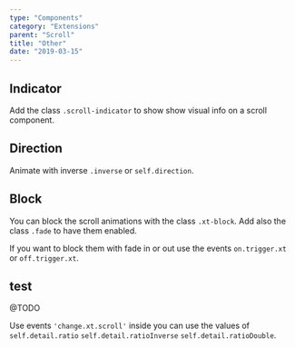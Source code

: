 ```yaml
---
type: "Components"
category: "Extensions"
parent: "Scroll"
title: "Other"
date: "2019-03-15"
---
```


## Indicator

Add the class `.scroll-indicator` to show show visual info on a scroll component.

<demo>
  <div class="gatsby_demo_item" data-iframe="iframe/components/extensions/scroll/indicator">
  </div>
</demo>

## Direction

Animate with inverse `.inverse` or `self.direction`.

<demo>
  <div class="gatsby_demo_item" data-iframe="iframe/components/extensions/scroll/direction">
  </div>
</demo>

## Block

You can block the scroll animations with the class `.xt-block`. Add also the class `.fade` to have them enabled.

If you want to block them with fade in or out use the events `on.trigger.xt` or `off.trigger.xt`. 

<demo>
  <div class="gatsby_demo_item" data-iframe="iframe/components/extensions/scroll/block">
  </div>
</demo>

## test

@TODO

Use events `'change.xt.scroll'` inside you can use the values of `self.detail.ratio` `self.detail.ratioInverse` `self.detail.ratioDouble`.

<demo>
  <div class="gatsby_demo_item" data-iframe="iframe/components/extensions/scroll/parallax">
  </div>
</demo>
